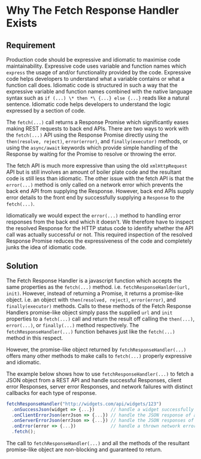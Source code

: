 # Why The Fetch Response Handler Exists

## Requirement

Production code should be expressive and idiomatic to maximise code maintainability.
Expressive code uses variable and function names which `express` the usage of and/or functionality provided by the code. Expressive code helps developers to understand what a variable contains or what a function call does.
Idiomatic code is structured in such a way that the expressive variable and function names combined with the native language syntax such as `if (...) \* then *\ {...} else {...}` reads like a natural sentence. Idiomatic code helps developers to understand the logic expressed by a section of code.

The `fetch(...)` call returns a Response Promise which significantly eases making REST requests to back end APIs.
There are two ways to work with the `fetch(...)` API using the Response Promise directly using the `then(resolve, reject)`, `error(error)`, and `finally(executor)` methods, or using the `async/await` keywords which provide simple handling of the Response by waiting for the Promise to resolve or throwing the error.

The fetch API is much more expressive than using the old `xmlHttpRequest` API but is still involves an amount of boiler plate code and the resultant code is still less than idiomatic.
The other issue with the fetch API is that the `error(...)` method is only called on a network error which prevents the back end API from supplying the Response. 
However, back end APIs supply error details to the front end by successfully supplying a `Response` to the `fetch(...)`.

Idiomatically we would expect the `error(...)` method to handling error responses from the back end which it doesn't. We therefore have to inspect the resolved Response for the HTTP status code to identify whether the API call was actually successful or not. This required inspection of the resolved Response Promise reduces the expressiveness of the code and completely junks the idea of idiomatic code.

## Solution

The Fetch Response Handler is a javascript function which accepts the same properties as the `fetch(...)` method. i.e. `fetchResponseHanlder(url, init)`. However, instead of returning a Promise, it returns a promise-like object. i.e. an object with `then(resolved, reject)`, `error(error)`, and `finally(executor)` methods.
Calls to these methods of the Fetch Response Handlers promise-like object simply pass the supplied `url` and `init` properties to a `fetch(...)` call and return the result off calling the `then(...)`, `error(...)`, or `finally(...)` method respectively. The `fetchResponseHandler(...)` function behaves just like the `fetch(...)` method in this respect.

However, the promise-like object returned by `fetchResponseHandler(...)` offers many other methods to make calls to `fetch(...)` properly expressive and idiomatic.

The example below shows how to use `fetchResponseHandler(...)` to fetch a JSON object from a REST API and handle successful Responses, client error Responses, server error Responses, and network failures with distinct callbacks for each type of response.

```javascript
fetchResponseHandler("http://widgets.com/api/widgets/123")
  .onSuccessJson(widget => {...})      // handle a widget successfully supplied from the REST API
  .onClientErrorJson(errJson => {...}) // handle the JSON response of all 4** HTTP status responses
  .onServerErrorJson(errJson => {...}) // handle the JSON responses of all 5** HTTP status responses
  .onError(error => {...})             // handle a thrown network error
  .fetch();
```

The call to `fetchResponseHandler(...)` and all the methods of the resultant promise-like object are non-blocking and guaranteed to return.
